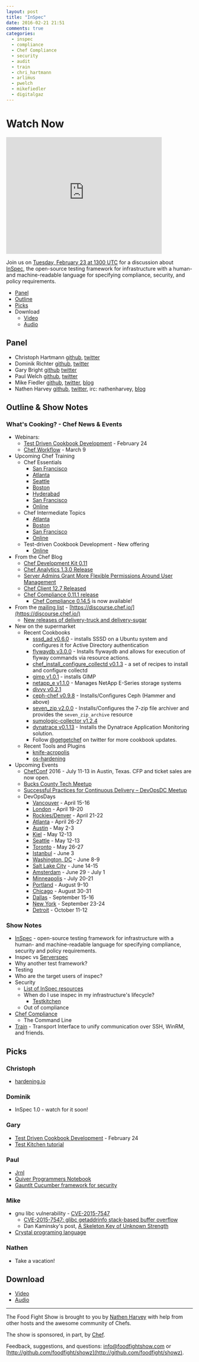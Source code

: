 ```yaml
---
layout: post
title: "InSpec"
date: 2016-02-21 21:51
comments: true
categories:
  - inspec
  - compliance
  - Chef Compliance
  - security
  - audit
  - train
  - chri_hartmann
  - arlimus
  - pwelch
  - mikefiedler
  - digitalgaz
---
```


# Watch Now

<iframe width="420" height="315" src="http://www.youtube.com/embed/RraZsq6C42s" frameborder="0" allowfullscreen></iframe>

Join us on [Tuesday, February 23 at 1300 UTC](http://everytimezone.com/#2015-2-23,60,cn3) for a discussion about [InSpec](http://github.com/chef/inspec), the open-source testing framework for infrastructure with a human- and machine-readable language for specifying compliance, security, and policy requirements.

* [Panel](http://foodfightshow.org/2016/02/inspec.html#panel)
* [Outline](http://foodfightshow.org/2016/02/inspec.html#outline)
* [Picks](http://foodfightshow.org/2016/02/inspec.html#picks)
* Download
  * [Video](http://www.youtube.com/embed/RraZsq6C42s)
  * [Audio](http://traffic.libsyn.com/foodfight/foodfight-99-inspec.mp3)

Panel<a name="panel"></a>
-----

* Christoph Hartmann [github](https://github.com/chris-rock), [twitter](https://twitter.com/chri_hartmann)
* Dominik Richter [github](https://github.com/arlimus), [twitter](https://twitter.com/arlimus)
* Gary Bright [github](https://github.com/username-is-already-taken2) [twitter](https://twitter.com/digitalgaz)
* Paul Welch [github](https://github.com/pwelch), [twitter](https://twitter.com/pwelch)
* Mike Fiedler [github](http://github.com/miketheman), [twitter](http://twitter.com/mikefiedler), [blog](http://www.miketheman.net)
* Nathen Harvey [github](http://github.com/nathenharvey), [twitter](http://twitter.com/nathenharvey), irc: nathenharvey, [blog](http://nathenharvey.com)

Outline & Show Notes<a name="outline"></a>
-------

### What's Cooking? - Chef News & Events

* Webinars:
  * [Test Driven Cookbook Development](https://www.chef.io/blog/event/webinar-test-driven-cookbook-development/) - February 24
  * [Chef Workflow](https://www.chef.io/blog/event/webinar-chef-workflow) - March 9
* Upcoming Chef Training
  * Chef Essentials
    * [San Francisco](https://www.chef.io/blog/event/chef-essentials-san-francisco-5)
    * [Atlanta](https://www.chef.io/blog/event/chef-essentials-atlanta-2)
    * [Seattle](https://www.chef.io/blog/event/chef-essentials-seattle-6/)
    * [Boston](https://www.chef.io/blog/event/chef-essentials-boston-2/)
    * [Hyderabad](https://www.chef.io/blog/event/chef-essentials-hyderabad-2/)
    * [San Francisco](https://www.chef.io/blog/event/chef-essentials-san-francisco-6/)
    * [Online](https://www.chef.io/blog/venue/online-61/)
  * Chef Intermediate Topics
    * [Atlanta](https://www.chef.io/blog/event/chef-intermediate-topics-atlanta-6)
    * [Boston](https://www.chef.io/blog/event/chef-intermediate-topics-boston-4/)
    * [San Francisco](https://www.chef.io/blog/event/chef-intermediate-topics-san-francisco-17/)
    * [Online](https://www.chef.io/blog/venue/online-64/)
  * Test-driven Cookbook Development - New offering
    * [Online](https://www.chef.io/blog/event/test-driven-cookbook-development-online-europe/)
* From the Chef Blog
  * [Chef Development Kit 0.11](https://www.chef.io/blog/2016/02/19/chefdk-0-11-release-announcement/)
  * [Chef Analytics 1.3.0 Release](https://www.chef.io/blog/2016/02/18/chef-analytics-1-3-0-release/)
  * [Server Admins Grant More Flexible Permissions Around User Management](https://www.chef.io/blog/2016/02/18/server-admins-grant-more-flexible-permissions-around-user-management/)
  * [Chef Client 12.7 Released](https://www.chef.io/blog/2016/02/12/chef-client-12-7-released/)
  * [Chef Compliance 0.11.1 release](https://www.chef.io/blog/2016/02/09/chef-compliance-0-11-1-release/)
    * [Chef Compliance 0.14.5](https://downloads.chef.io/compliance/) is now available!
* From the [mailing list](https://discourse.chef.io/) - [https://discourse.chef.io/](https://discourse.chef.io/)
  * [New releases of delivery-truck and delivery-sugar](https://discourse.chef.io/t/new-releases-of-delivery-truck-and-delivery-sugar/7846)
* New on the supermarket
  * Recent Cookbooks
    * [sssd_ad v0.6.0](https://supermarket.chef.io/cookbooks/sssd_ad) -  installs SSSD on a Ubuntu system and configures it for Active Directory authentication
    * [flywaydb v3.0.0](https://supermarket.chef.io/cookbooks/flywaydb) - Installs flywaydb and allows for execution of flyway commands via resource actions.
    * [chef_install_configure_collectd v0.1.3](https://supermarket.chef.io/cookbooks/chef_install_configure_collectd) - a set of recipes to install and configure collectd
    * [gimp v1.0.1](https://supermarket.chef.io/cookbooks/gimp) - installs GIMP
    * [netapp_e v1.1.0](https://supermarket.chef.io/cookbooks/netapp_e) - Manages NetApp E-Series storage systems
    * [divvy v0.2.1](https://supermarket.chef.io/cookbooks/divvy)
    * [ceph-chef v0.9.8](https://supermarket.chef.io/cookbooks/ceph-chef) - Installs/Configures Ceph (Hammer and above)
    * [seven_zip v2.0.0](https://supermarket.chef.io/cookbooks/seven_zip) - Installs/Configures the 7-zip file archiver and provides the `seven_zip_archive` resource
    * [sumologic-collector v1.2.4](https://supermarket.chef.io/cookbooks/sumologic-collector)
    * [dynatrace v0.1.13](https://supermarket.chef.io/cookbooks/dynatrace) - Installs the Dynatrace Application Monitoring solution.
    * Follow [@getgetchef](https://twitter.com/getgetchef) on twitter for more cookbook updates.
  * Recent Tools and Plugins
    * [knife-acropolis](https://supermarket.chef.io/tools/knife-acropolis)
    * [os-hardening](https://supermarket.chef.io/tools/os-hardening)
* Upcoming Events
  * [ChefConf](https://chefconf.chef.io/) 2016 - July 11-13 in Austin, Texas.  CFP and ticket sales are now open.
  * [Bucks County Tech Meetup](https://www.chef.io/blog/event/bucks-county-tech-meetup/)
  * [Successful Practices for Continuous Delivery – DevOpsDC Meetup](https://www.chef.io/blog/event/successful-practices-for-continuous-delivery-devopsdc-meetup/)
  * DevOpsDays
    * [Vancouver](http://www.devopsdays.org/events/2016-vancouver/) - April 15-16
    * [London](http://www.devopsdays.org/events/2016-london/) - April 19-20
    * [Rockies/Denver](http://www.devopsdays.org/events/2016-denver/) - April 21-22
    * [Atlanta](http://www.devopsdays.org/events/2016-atlanta/) - April 26-27
    * [Austin](http://www.devopsdays.org/events/2016-austin/) - May 2-3
    * [Kiel](http://www.devopsdays.org/events/2016-kiel/) - May 12-13
    * [Seattle](http://www.devopsdays.org/events/2016-seattle/) - May 12-13
    * [Toronto](http://www.devopsdays.org/events/2016-toronto/) - May 26-27
    * [Istanbul](http://www.devopsdays.org/events/2016-istanbul/) - June 3
    * [Washington, DC](http://www.devopsdays.org/events/2016-washington-dc/) - June 8-9
    * [Salt Lake City](http://www.devopsdays.org/events/2016-saltlakecity/) - June 14-15
    * [Amsterdam](http://www.devopsdays.org/events/2016-amsterdam/) - June 29 - July 1
    * [Minneapolis](http://www.devopsdays.org/events/2016-minneapolis/) - July 20-21
    * [Portland](http://www.devopsdays.org/events/2016-portland/) - August 9-10
    * [Chicago](http://www.devopsdays.org/events/2016-chicago/) - August 30-31
    * [Dallas](http://www.devopsdays.org/events/2016-dallas/) - September 15-16
    * [New York](http://www.devopsdays.org/events/2016-newyork/) - September 23-24
    * [Detroit](http://www.devopsdays.org/events/2016-detroit/) - October 11-12

###  Show Notes

* [InSpec](https://github.com/chef/inspec) - open-source testing framework for infrastructure with a human- and machine-readable language for specifying compliance, security and policy requirements.
* Inspec vs [Serverspec](http://serverspec.org/)
* Why another test framework?
* Testing
* Who are the target users of inspec?
* Security
  * [List of InSpec resources](https://github.com/chef/inspec/blob/master/docs/resources.rst)
  * When do I use inspec in my infrastructure's lifecycle?
    * [Testkitchen](https://github.com/test-kitchen/test-kitchen)
  * Out of compliance
* [Chef Compliance](https://www.chef.io/compliance/)
  * The Command Line
* [Train](https://github.com/chef/train) - Transport Interface to unify communication over SSH, WinRM, and friends.

Picks<a name="picks"></a>
-----

### Christoph

* [hardening.io](http://hardening.io/)

### Dominik

* InSpec 1.0 - watch for it soon!

### Gary

* [Test Driven Cookbook Development](https://www.chef.io/blog/event/webinar-test-driven-cookbook-development/) - February 24
* [Test Kitchen tutorial](http://kitchen.ci/docs/getting-started/)

### Paul

* [Jrnl](https://maebert.github.io/jrnl/)
* [Quiver Programmers Notebook](http://happenapps.com/)
* [Gauntlt Cucumber framework for security](http://gauntlt.org/)

### Mike

* gnu libc vulnerability - [CVE-2015-7547](https://cve.mitre.org/cgi-bin/cvename.cgi?name=CVE-2015-7547)
  * [CVE-2015-7547: glibc getaddrinfo stack-based buffer overflow](https://googleonlinesecurity.blogspot.com/2016/02/cve-2015-7547-glibc-getaddrinfo-stack.html)
  * Dan Kaminsky's post, [A Skeleton Key of Unknown Strength](http://dankaminsky.com/2016/02/20/skeleton/)
* [Crystal programing language](http://crystal-lang.org/)

### Nathen

* Take a vacation!

Download
--------
* [Video](http://www.youtube.com/embed/RraZsq6C42s)
* [Audio](http://traffic.libsyn.com/foodfight/foodfight-99-inspec.mp3)

<hr />

The Food Fight Show is brought to you by [Nathen Harvey](https://twitter.com/nathenharvey) with help from other hosts and the awesome community of Chefs.

The show is sponsored, in part, by [Chef](http://www.chef.io).

Feedback, suggestions, and questions:  [info@foodfightshow.com](mailto:info@foodfightshow.com) or  [http://github.com/foodfight/showz](http://github.com/foodfight/showz).
